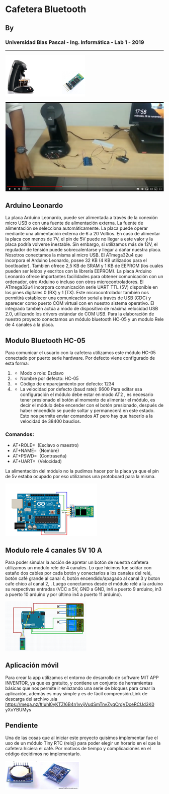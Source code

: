 # Cafetera Bluetooth
## By 
### Universidad Blas Pascal - Ing. Informática - Lab 1 - 2019
------------------------------------------------------------------------------------------

![01](images/1.png)

[![video](images/5.png)](https://www.youtube.com/watch?v=HSMUqozKgns&t=1s)
## Arduino Leonardo

La placa Arduino Leonardo, puede ser alimentada a través de la
conexión micro USB o con una fuente de alimentación externa. La
fuente de alimentación se selecciona automáticamente.
La placa puede operar mediante una alimentación externa de 6 a 20
Voltios. En caso de alimentar la placa con menos de 7V, el pin de 5V
puede no llegar a este valor y la placa podría volverse inestable. Sin
embargo, si utilizamos más de 12V, el regulador de tensión puede
sobrecalentarse y llegar a dañar nuestra placa. Nosotros conectamos la
misma al micro USB.
El ATmega32u4 que incorpora el Arduino Leonardo, posee 32 KB (4 KB
utilizados para el bootloader). También ofrece 2,5 KB de SRAM y 1 KB
de EEPROM (los cuales pueden ser leídos y escritos con la librería
EEPROM).
La placa Arduino Leonardo ofrece importantes facilidades para obtener
comunicación con un ordenador, otro Arduino o incluso con otros
microcontroladores. El ATmega32u4 incorpora comunicación serie
UART TTL (5V) disponible en los pines digitales 0 (RX) y 1 (TX).
Este microcontrolador también nos permitirá establecer una
comunicación serial a través de USB (CDC) y aparecer como puerto
COM virtual con en nuestro sistema operativo. El integrado también
actúa a modo de dispositivo de máxima velocidad USB 2.0, utilizando
los drivers estándar de COM USB.
Para la elaboración de nuestro proyecto conectamos un módulo
bluetooth HC-05 y un modulo Rele de 4 canales a la placa.

## Modulo Bluetooth HC-05

Para comunicar el usuario con la cafetera utilizamos este módulo HC-05
conectado por puerto serie hardware. Por defecto viene configurado de
esta forma:
1. - Modo o role: Esclavo
2. - Nombre por defecto: HC-05
3. - Código de emparejamiento por defecto: 1234
4. - La velocidad por defecto (baud rate): 9600
Para editar esa configuración el módulo debe estar en modo AT2 , es
necesario tener presionado el botón al momento de alimentar el módulo,
es decir el módulo debe encender con el botón presionado, después de
haber encendido se puede soltar y permanecerá en este estado. Esto
nos permite enviar comandos AT pero hay que hacerlo a la velocidad de
38400 baudios.
### Comandos:
 - AT+ROLE=<Role> ​ (Esclavo o maestro)
 - AT+NAME=<Nombre> ​ (Nombre)
 - AT+PSWD=<Pin> ​ (Contraseña)
 - AT+UART=<Baud> ​ (Velocidad)
 
 La alimentación del módulo no la pudimos hacer por la placa ya que el
pin de 5v estaba ocupado por eso utilizamos una protoboard para la misma.

![02](images/2.png)

## Modulo rele 4 canales 5V 10 A

Para poder simular la acción de apretar un botón de nuestra cafetera
utilizamos un modulo rele de 4 canales. Lo que hicimos fue soldar con
estaño dos cables por cada botón y conectarlos a los canales del relé,
botón café grande al canal 4, botón encendido/apagado al canal 3 y
boton cafe chico al canal 2, . Luego conectamos desde el módulo relé a
la arduino su respectivas entradas (VCC a 5V, GND a GND, in4 a puerto
9 arduino, in3 a puerto 10 arduino y por último in4 a puerto 11 arduino).

![03](images/3.png)

## Aplicación móvil
Para crear la app utilizamos el entorno de desarrollo de software MIT
APP INVENTOR, ya que es gratuito, y contiene un conjunto de
herramientas básicas que nos permite ir enlazando una serie de bloques
para crear la aplicación, además es muy simple y es de fácil
comprensión.Link de descarga del archivo .aia
https://mega.nz/#!uhl0yKTZ!6B4n1vvijVudSmTnvZyqCrgVDceRCUd3K0
yXxYBUMys

## Pendiente
Una de las cosas que al iniciar este proyecto quisimos implementar fue
el uso de un módulo Tiny RTC (reloj) para poder elegir un horario en el
que la cafetera hiciera el café. Por motivos de tiempo y complicaciones
en el código decidimos no implementarlo.


![04](images/4.png)
